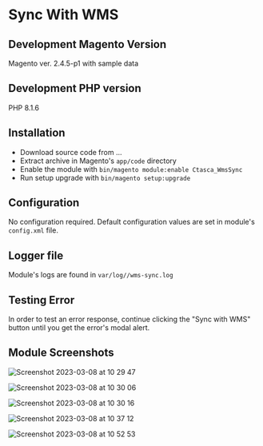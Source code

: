 # Sync With WMS

## Development Magento Version
Magento ver. 2.4.5-p1 with sample data

## Development PHP version
PHP 8.1.6

## Installation
- Download source code from ...
- Extract archive in Magento's `app/code` directory
- Enable the module with `bin/magento module:enable Ctasca_WmsSync`
- Run setup upgrade with `bin/magento setup:upgrade`


## Configuration
No configuration required. Default configuration values are set in module's `config.xml` file.

## Logger file
Module's logs are found in `var/log//wms-sync.log`

## Testing Error
In order to test an error response, continue clicking the "Sync with WMS" button until you get the error's modal alert.

## Module Screenshots

![Screenshot 2023-03-08 at 10 29 47](https://user-images.githubusercontent.com/1621171/223678144-e1da1624-a771-442a-a672-06f509bac032.png)

![Screenshot 2023-03-08 at 10 30 06](https://user-images.githubusercontent.com/1621171/223678308-6b1e2755-ad55-43c9-b8b4-f31c1a18c27e.png)

![Screenshot 2023-03-08 at 10 30 16](https://user-images.githubusercontent.com/1621171/223678409-69965149-f967-4026-b8ef-1ea17281a8e1.png)

![Screenshot 2023-03-08 at 10 37 12](https://user-images.githubusercontent.com/1621171/223678446-855633b0-1b7a-4d34-9fd8-0bf0e1c7de18.png)

![Screenshot 2023-03-08 at 10 52 53](https://user-images.githubusercontent.com/1621171/223680758-21392cf1-d1f5-4888-99b4-55bdd82f60fa.png)
